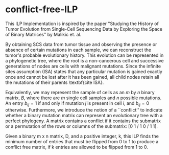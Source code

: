 # conflict-free-ILP

This ILP Implementation is inspired by the paper "Studying the History of Tumor Evolution from Single-Cell Sequencing Data by Exploring the Space of Binary Matrices" by Malikic et. al. 

By obtaining SCS data from tumor tissue and observing the presence or absence of certain mutations in each sample, we can reconstruct the tumor's probable evolutionary history. This evolution can be represented in a phylogenetic tree, where the root is a non-cancerous cell and successive generations of nodes are cells with malignant mutations. Since the infinite sites assumption (ISA) states that any particular mutation is gained exactly once and cannot be lost after it has been gained, all child nodes retain all the mutations of their parents \textbf{cite ISA}. 

Equivalently, we may represent the sample of cells as an $m$ by $n$ binary matrix, $B$, where there are $m$ single cell samples and $n$ possible mutations. An entry $b_{ij} = 1$ if and only if mutation $j$ is present in cell $i$, and $b_{ij} = 0$ otherwise. Furthermore, we introduce the notion of a ``conflict'' to indicate whether a binary mutation matrix can represent an evolutionary tree with a perfect phylogeny. A matrix contains a conflict if it contains the submatrix or a permutation of the rows or columns of the submatrix: [0 1 / 1 0 / 1 1]. 

Given a binary m x n matrix, D, and a positive integer, k, this ILP finds the minimum number of entries that must be flipped from 0 to 1 to produce a conflict free matrix, if k entries are allowed to be flipped from 1 to 0. 

